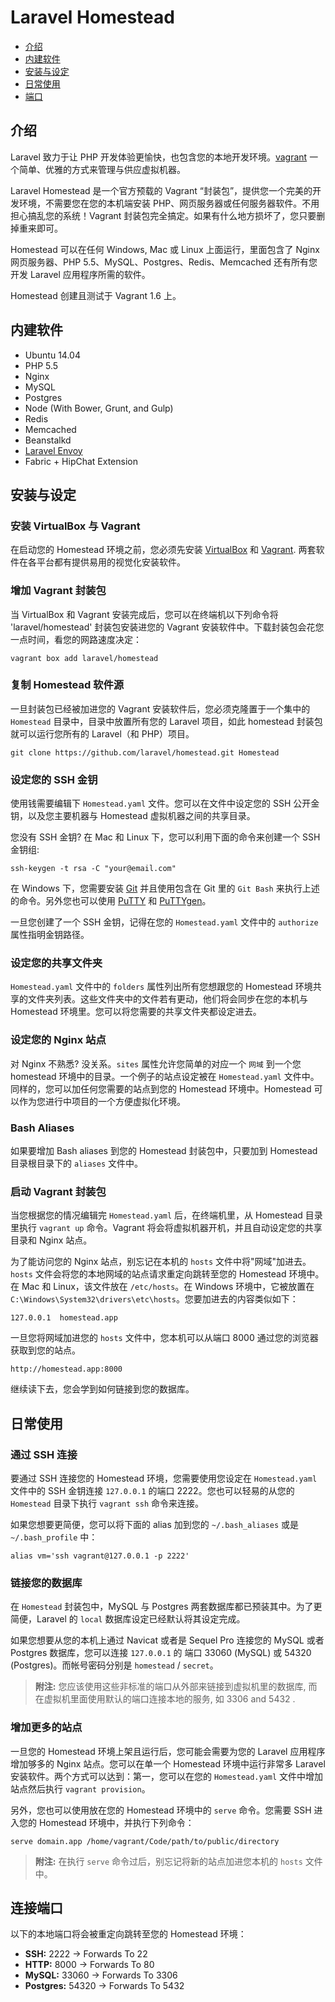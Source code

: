 # Laravel Homestead

- [介绍](#introduction)
- [内建软件](#included-software)
- [安装与设定](#installation-and-setup)
- [日常使用](#daily-usage)
- [端口](#ports)

<a name="introduction"></a>
## 介绍

Laravel 致力于让 PHP 开发体验更愉快，也包含您的本地开发环境。[vagrant](http://vagrantup.com) 一个简单、优雅的方式来管理与供应虚拟机器。

Laravel Homestead 是一个官方预载的 Vagrant “封装包”，提供您一个完美的开发环境，不需要您在您的本机端安装 PHP、网页服务器或任何服务器软件。不用担心搞乱您的系统！Vagrant 封装包完全搞定。如果有什么地方损坏了，您只要删掉重来即可。

Homestead 可以在任何 Windows, Mac 或 Linux 上面运行，里面包含了 Nginx 网页服务器、PHP 5.5、MySQL、Postgres、Redis、Memcached 还有所有您开发 Laravel 应用程序所需的软件。

Homestead 创建且测试于 Vagrant 1.6 上。

<a name="included-software"></a>
## 内建软件

- Ubuntu 14.04
- PHP 5.5
- Nginx
- MySQL
- Postgres
- Node (With Bower, Grunt, and Gulp)
- Redis
- Memcached
- Beanstalkd
- [Laravel Envoy](/docs/ssh#envoy-task-runner)
- Fabric + HipChat Extension

<a name="installation-and-setup"></a>
## 安装与设定

### 安装 VirtualBox 与 Vagrant

在启动您的 Homestead 环境之前，您必须先安装 [VirtualBox](https://www.virtualbox.org/wiki/Downloads) 和 [Vagrant](http://www.vagrantup.com/downloads.html). 两套软件在各平台都有提供易用的视觉化安装软件。

### 增加 Vagrant 封装包

当 VirtualBox 和 Vagrant 安装完成后，您可以在终端机以下列命令将 'laravel/homestead' 封装包安装进您的 Vagrant 安装软件中。下载封装包会花您一点时间，看您的网路速度决定：

	vagrant box add laravel/homestead

### 复制 Homestead 软件源

一旦封装包已经被加进您的 Vagrant 安装软件后，您必须克隆置于一个集中的 `Homestead` 目录中，目录中放置所有您的 Laravel 项目，如此 homestead 封装包就可以运行您所有的 Laravel（和 PHP）项目。

	git clone https://github.com/laravel/homestead.git Homestead

### 设定您的 SSH 金钥

使用钱需要编辑下 `Homestead.yaml` 文件。您可以在文件中设定您的 SSH 公开金钥，以及您主要机器与 Homestead 虚拟机器之间的共享目录。

您没有 SSH 金钥? 在 Mac 和 Linux 下，您可以利用下面的命令来创建一个 SSH 金钥组:

	ssh-keygen -t rsa -C "your@email.com"

在 Windows 下，您需要安装 [Git](http://git-scm.com/) 并且使用包含在 Git 里的 `Git Bash` 来执行上述的命令。另外您也可以使用 [PuTTY](http://www.chiark.greenend.org.uk/~sgtatham/putty/download.html) 和 [PuTTYgen](http://www.chiark.greenend.org.uk/~sgtatham/putty/download.html)。

一旦您创建了一个 SSH 金钥，记得在您的 `Homestead.yaml` 文件中的 `authorize` 属性指明金钥路径。

### 设定您的共享文件夹

`Homestead.yaml` 文件中的 `folders` 属性列出所有您想跟您的 Homestead 环境共享的文件夹列表。这些文件夹中的文件若有更动，他们将会同步在您的本机与 Homestead 环境里。您可以将您需要的共享文件夹都设定进去。

### 设定您的 Nginx 站点

对 Nginx 不熟悉? 没关系。`sites` 属性允许您简单的对应一个 `网域` 到一个您 homestead 环境中的目录。一个例子的站点设定被在 `Homestead.yaml` 文件中。同样的，您可以加任何您需要的站点到您的 Homestead 环境中。Homestead 可以作为您进行中项目的一个方便虚拟化环境。

### Bash Aliases

如果要增加 Bash aliases 到您的 Homestead 封装包中，只要加到 Homestead 目录根目录下的 `aliases` 文件中。

### 启动 Vagrant 封装包

当您根据您的情况编辑完 `Homestead.yaml` 后，在终端机里，从 Homestead 目录里执行 `vagrant up` 命令。Vagrant 将会将虚拟机器开机，并且自动设定您的共享目录和 Nginx 站点。

为了能访问您的 Nginx 站点，别忘记在本机的 `hosts` 文件中将"网域"加进去。`hosts` 文件会将您的本地网域的站点请求重定向跳转至您的 Homestead 环境中。在 Mac 和 Linux，该文件放在 `/etc/hosts`。在 Windows 环境中，它被放置在 `C:\Windows\System32\drivers\etc\hosts`。您要加进去的内容类似如下：

	127.0.0.1  homestead.app

一旦您将网域加进您的 `hosts` 文件中，您本机可以从端口 8000 通过您的浏览器获取到您的站点。

	http://homestead.app:8000

继续读下去，您会学到如何链接到您的数据库。

<a name="daily-usage"></a>
## 日常使用

### 通过 SSH 连接

要通过 SSH 连接您的 Homestead 环境，您需要使用您设定在 `Homestead.yaml` 文件中的 SSH 金钥连接 `127.0.0.1` 的端口 2222。您也可以轻易的从您的 `Homestead` 目录下执行 `vagrant ssh` 命令来连接。

如果您想要更简便，您可以将下面的 alias 加到您的 `~/.bash_aliases` 或是 `~/.bash_profile` 中：

	alias vm='ssh vagrant@127.0.0.1 -p 2222'

### 链接您的数据库

在 `Homestead` 封装包中，MySQL 与 Postgres 两套数据库都已预装其中。为了更简便，Laravel 的 `local` 数据库设定已经默认将其设定完成。

如果您想要从您的本机上通过 Navicat 或者是 Sequel Pro 连接您的 MySQL 或者 Postgres 数据库，您可以连接 `127.0.0.1` 的 端口 33060 (MySQL) 或 54320 (Postgres)。而帐号密码分别是 `homestead` / `secret`。

> **附注:** 您应该使用这些非标准的端口从外部来链接到虚拟机里的数据库, 而在虚拟机里面使用默认的端口连接本地的服务, 如 3306 and 5432 .

### 增加更多的站点

一旦您的 Homestead 环境上架且运行后，您可能会需要为您的 Laravel 应用程序增加够多的 Nginx 站点。您可以在单一个 Homestead 环境中运行非常多 Laravel 安装软件。两个方式可以达到：第一，您可以在您的 `Homestead.yaml` 文件中增加站点然后执行 `vagrant provision`。

另外，您也可以使用放在您的 Homestead 环境中的 `serve` 命令。您需要 SSH 进入您的 Homestead 环境中，并执行下列命令：

	serve domain.app /home/vagrant/Code/path/to/public/directory

> **附注:** 在执行 `serve` 命令过后，别忘记将新的站点加进您本机的 `hosts` 文件中。

<a name="ports"></a>
## 连接端口

以下的本地端口将会被重定向跳转至您的 Homestead 环境：

- **SSH:** 2222 -> Forwards To 22
- **HTTP:** 8000 -> Forwards To 80
- **MySQL:** 33060 -> Forwards To 3306
- **Postgres:** 54320 -> Forwards To 5432

